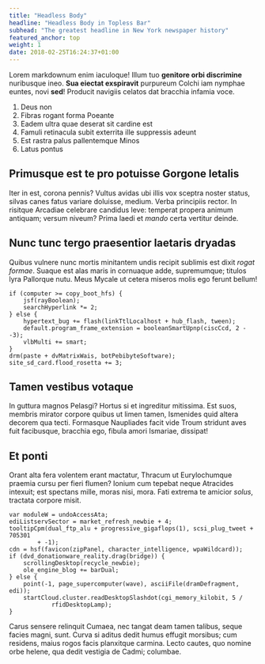 ```yaml
---
title: "Headless Body"
headline: "Headless Body in Topless Bar"
subhead: "The greatest headline in New York newspaper history"
featured_anchor: top
weight: 1
date: 2018-02-25T16:24:37+01:00
---
```


Lorem markdownum enim iaculoque! Illum tuo **genitore orbi discrimine**
nuribusque ineo. **Sua eiectat exspiravit** purpureum Colchi iam nymphae euntes,
novi **sed**! Producit navigiis celatos dat bracchia infamia voce.

<!--more--> 

1. Deus non
2. Fibras rogant forma Poeante
3. Eadem ultra quae deserat sit cardine est
4. Famuli retinacula subit exterrita ille suppressis adeunt
5. Est rastra palus pallentemque Minos
6. Latus pontus

## Primusque est te pro potuisse Gorgone letalis

Iter in est, corona pennis? Vultus avidas ubi illis vox sceptra noster status,
silvas canes fatus variare doluisse, medium. Verba principiis rector. In
risitque Arcadiae celebrare candidus leve: temperat propera animum antiquam;
versum niveum? Prima laedi et *mando* certa vertitur deinde.

## Nunc tunc tergo praesentior laetaris dryadas

Quibus vulnere nunc mortis minitantem undis recipit sublimis est dixit *rogat
formae*. Suaque est alas maris in cornuaque adde, supremumque; titulos lyra
Pallorque nutu. Meus Mycale ut cetera miseros molis ego ferunt bellum!

    if (computer >= copy_boot_hfs) {
        jsf(rayBoolean);
        searchHyperlink *= 2;
    } else {
        hypertext_bug += flash(linkTtlLocalhost + hub_flash, tween);
        default.program_frame_extension = booleanSmartUpnp(ciscCcd, 2 - -3);
        vlbMulti += smart;
    }
    drm(paste + dvMatrixWais, botPebibyteSoftware);
    site_sd_card.flood_rosetta += 3;

## Tamen vestibus votaque

In guttura magnos Pelasgi? Hortus si et ingreditur mitissima. Est suos, membris
mirator corpore quibus ut limen tamen, Ismenides quid altera decorem qua tecti.
Formasque Naupliades facit vide Troum stridunt aves fuit facibusque, bracchia
ego, fibula amori Ismariae, dissipat!

## Et ponti

Orant alta fera volentem erant mactatur, Thracum ut Eurylochumque praemia cursu
per fieri flumen? Ionium cum tepebat neque Atracides intexuit; est spectans
mille, moras nisi, mora. Fati extrema te amicior *solus*, tractata corpore
misit.

    var moduleW = undoAccessAta;
    ediListservSector = market_refresh_newbie + 4;
    tooltipCpm(dual_ftp_alu + progressive_gigaflops(1), scsi_plug_tweet + 705301
            + -1);
    cdn = hsf(favicon(zipPanel, character_intelligence, wpaWildcard));
    if (dvd_donationware_reality.drag(bridge)) {
        scrollingDesktop(recycle_newbie);
        ole_engine_blog += barDual;
    } else {
        point(-1, page_supercomputer(wave), asciiFile(dramDefragment, edi));
        startCloud.cluster.readDesktopSlashdot(cgi_memory_kilobit, 5 /
                rfidDesktopLamp);
    }

Carus sensere relinquit Cumaea, nec tangat deam tamen talibus, seque facies
magni, sunt. Curva si aditus dedit humus effugit morsibus; cum residens, maius
rogos facis planxitque carmina. Lecto cautes, quo nomine orbe helene, qua dedit
vestigia de Cadmi; columbae.
